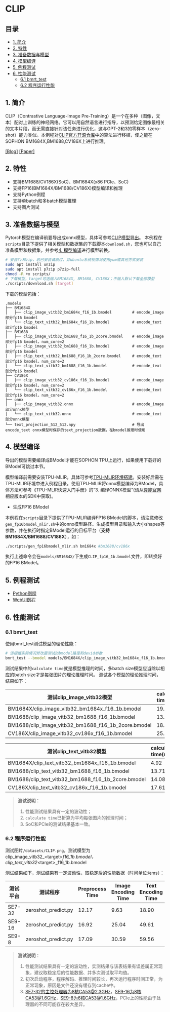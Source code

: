 # CLIP <!-- omit in toc -->

## 目录 <!-- omit in toc -->
- [1. 简介](#1-简介)
- [2. 特性](#2-特性)
- [3. 准备数据与模型](#3-准备数据与模型)
- [4. 模型编译](#4-模型编译)
- [5. 例程测试](#5-例程测试)
- [6. 性能测试](#6-性能测试)
  - [6.1 bmrt\_test](#61-bmrt_test)
  - [6.2 程序运行性能](#62-程序运行性能)

## 1. 简介

CLIP（Contrastive Language-Image Pre-Training）是一个在多种（图像，文本）配对上训练的神经网络。它可以用自然语言进行指导，以预测给定图像最相关的文本片段，而无需直接针对该任务进行优化，这与GPT-2和3的零样本（zero-shot）能力类似。本例程对[CLIP官方开源仓库](https://github.com/openai/CLIP)中的算法进行移植，使之能在SOPHON BM1684X,BM1688,CV186X上进行推理。

[[Blog]](https://openai.com/blog/clip/) [[Paper]](https://arxiv.org/abs/2103.00020)

## 2. 特性

* 支持BM1688/CV186X(SoC)、BM1684X(x86 PCIe、SoC)
* 支持FP16(BM1684X/BM1688/CV186X)模型编译和推理
* 支持Python例程
* 支持单batch和多batch模型推理
* 支持图片测试

## 3. 准备数据与模型

Pytorch模型在编译前要导出成onnx模型，具体可参考[CLIP模型导出](./docs/Clip_Export_Guide.md)。
​
本例程在`scripts`目录下提供了相关模型和数据集的下载脚本`download.sh`，您也可以自己准备模型和数据集，并参考[4. 模型编译](#4-模型编译)进行模型转换。

```bash
# 安装7z和zip，若已安装请跳过，非ubuntu系统视情况使用yum或其他方式安装
sudo apt install unzip
sudo apt install p7zip p7zip-full
chmod -R +x scripts/
# 下载模型，target可选输入BM1684X, BM1688, CV186X；不输入默认下载全部模型
./scripts/download.sh [target] 
```

下载的模型包括：
```
.models
├── BM1684X
│   ├── clip_image_vitb32_bm1684x_f16_1b.bmodel         # encode_image部分fp16 bmodel
│   └── clip_text_vitb32_bm1684x_f16_1b.bmodel          # encode_text部分fp16 bmodel
├── BM1688
│   ├── clip_image_vitb32_bm1688_f16_1b_2core.bmodel    # encode_image部分fp16 bmodel，num_core=2
│   ├── clip_image_vitb32_bm1688_f16_1b.bmodel          # encode_image部分fp16 bmodel
│   ├── clip_text_vitb32_bm1688_f16_1b_2core.bmodel     # encode_text部分fp16 bmodel，num_core=2
│   └── clip_text_vitb32_bm1688_f16_1b.bmodel           # encode_text部分fp16 bmodel
├── CV186X
│   ├── clip_image_vitb32_cv186x_f16_1b.bmodel          # encode_image部分fp16 bmodel，num_core=2
│   └── clip_text_vitb32_cv186x_f16_1b.bmodel           # encode_text部分fp16 bmodel，num_core=2
├── onnx
│   ├── clip_image_vitb32.onnx                          # encode_image部分onnx模型
│   └── clip_text_vitb32.onnx                           # encode_text部分onnx模型
└── text_projection_512_512.npy                         # 导出encode_text onnx模型时保存的text_projection数据，在bmodel推理时使用
```


## 4. 模型编译

导出的模型需要编译成BModel才能在SOPHON TPU上运行，如果使用下载好的BModel可跳过本节。

模型编译前需要安装TPU-MLIR，具体可参考[TPU-MLIR环境搭建](../../docs/Environment_Install_Guide.md#2-tpu-mlir环境搭建)。安装好后需在TPU-MLIR环境中进入例程目录。使用TPU-MLIR将onnx模型编译为BModel，具体方法可参考《TPU-MLIR快速入门手册》的“3. 编译ONNX模型”(请从[算能官网](https://developer.sophgo.com/site/index/material/all/all.html)相应版本的SDK中获取)。

- 生成FP16 BModel

本例程在`scripts`目录下提供了TPU-MLIR编译FP16 BModel的脚本，请注意修改`gen_fp16bmodel_mlir.sh`中的onnx模型路径、生成模型目录和输入大小shapes等参数，并在执行时指定BModel运行的目标平台（**支持BM1684X/BM1688/CV186X**），如：

```bash
./scripts/gen_fp16bmodel_mlir.sh bm1684x #bm1688/cv186x
```

执行上述命令会在`models/BM1684X/`下生成`CLIP_fp16_1b.bmodel`文件，即转换好的FP16 BModel。

## 5. 例程测试

- [Python例程](./python/README.md)
- [WebUI例程](./web_ui/README.md)

## 6. 性能测试


### 6.1 bmrt_test
使用bmrt_test测试模型的理论性能：
```bash
# 请根据实际情况修改要测试的bmodel路径和devid参数
bmrt_test --bmodel models/BM1684X/clip_image_vitb32_bm1684x_f16_1b.bmodel
```
测试结果中的`calculate time`就是模型推理的时间，多batch size模型应当除以相应的batch size才是每张图片的理论推理时间。
测试各个模型的理论推理时间，结果如下：

| 测试clip_image_vitb32模型                           | calculate time(ms) |
| --------------------------------------------------- | ------------------ |
| BM1684X/clip_image_vitb32_bm1684x_f16_1b.bmodel     | 19.16              |
| BM1688/clip_image_vitb32_bm1688_f16_1b.bmodel       | 13.67              |
| BM1688/clip_image_vitb32_bm1688_f16_1b_2core.bmodel | 18.82              |
| CV186X/clip_image_vitb32_cv186x_f16_1b.bmodel       | 25.79              |

| 测试clip_text_vitb32模型                           | calculate time(ms) |
| -------------------------------------------------- | ------------------ |
| BM1684X/clip_text_vitb32_bm1684x_f16_1b.bmodel     | 4.92               |
| BM1688/clip_text_vitb32_bm1688_f16_1b.bmodel       | 13.71              |
| BM1688/clip_text_vitb32_bm1688_f16_1b_2core.bmodel | 14.08              |
| CV186X/clip_text_vitb32_cv186x_f16_1b.bmodel       | 17.61              |


> **测试说明**：
> 1. 性能测试结果具有一定的波动性；
> 2. `calculate time`已折算为平均每张图片的推理时间；
> 3. SoC和PCIe的测试结果基本一致。

### 6.2 程序运行性能
测试图片`/datasets/CLIP.png`，测试模型为clip_image_vitb32_\<target\>_f16_1b.bmodel，clip_text_vitb32_\<target\>_f16_1b.bmodel

测试结果如下，测试结果有一定波动性，取稳定后的性能数据（时间单位为ms）：

| 测试平台 | 测试程序            | Preprocess Time | Image Encoding Time | Text Encoding Time |
| -------- | ------------------- | --------------- | ------------------- | ------------------ |
| SE7-32   | zeroshot_predict.py | 12.17           | 9.63                | 18.90              |
| SE9-16   | zeroshot_predict.py | 16.92           | 25.04               | 49.61              |
| SE9-8    | zeroshot_predict.py | 17.09           | 30.59               | 59.56              |

> **测试说明**：
> 1. 性能测试结果具有一定的波动性，实测结果与该表结果有误差属正常现象，建议取稳定后的性能数据、并多次测试取平均值。
> 2. 初次启动程序，程序解码、推理时间较长，再次运行程序时间正常，为正常现象，原因是文件还没有缓存到cache中。
> 3. SE7-32的主控处理器为8核CA53@2.3GHz，SE9-16为8核CA53@1.6GHz，SE9-8为6核CA53@1.6GHz，PCIe上的性能由于处理器的不同可能存在较大差异。
